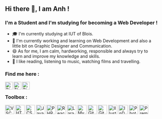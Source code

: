 ## Hi there 👋, I am Anh !

### I'm a Student and I'm studying for becoming a Web Developer !

- 🎓 I'm currently studying at IUT of Blois.
- 🔭 I'm currently working and learning on Web Development and also a little bit on Graphic Designer and Communication.
- 😄 As for me, I am calm, hardworking, responsible and always try to learn and improve my knowledge and skills.
- 🌱 I like reading, listening to music, watching films and travelling. 

### Find me here :

<!-- [<img align="left" alt="" width="22px" src="" />][website] -->
[<img align="left" alt="Thao Anh | Facebook" width="25px" src="https://cdn.jsdelivr.net/npm/simple-icons@v3/icons/facebook.svg" />][facebook]
[<img align="left" alt="Thao Anh | LinkedIn" width="25px" src="https://cdn.jsdelivr.net/npm/simple-icons@v3/icons/linkedin.svg" />][linkedin]
[<img align="left" alt="Thao Anh | Instagram" width="25px" src="https://cdn.jsdelivr.net/npm/simple-icons@v3/icons/instagram.svg" />][instagram]

<br />

### Toolbox :

<img src="https://cdn.worldvectorlogo.com/logos/visual-studio-code-1.svg" alt="VSCode Logo" width="30" height="30"/> <img src="https://cdn.worldvectorlogo.com/logos/html-1.svg" alt="HTML5 Logo" width="30" height="30"/> <img src="https://cdn.worldvectorlogo.com/logos/css-3.svg" alt="CSS3 Logo" width="30" height="30"/> <img src="https://cdn.worldvectorlogo.com/logos/logo-javascript.svg" alt="JavaScript Logo" width="30" height="30"/> <img src="https://cdn.worldvectorlogo.com/logos/php-1.svg" alt="PHP Logo" width="30" height="30"/> <img src="https://cdn.worldvectorlogo.com/logos/react-2.svg" alt="React Logo" width="30" height="30"/> <img src="https://cdn.worldvectorlogo.com/logos/laravel-2.svg" alt="Laravel Logo" width="30" height="30"/> <img src="https://cdn.worldvectorlogo.com/logos/mysql-6.svg" alt="MySQL Logo" width="30" height="30"/> <img src="https://cdn.worldvectorlogo.com/logos/git.svg" alt="Git Logo" width="30" height="30"/> <img src="https://cdn.worldvectorlogo.com/logos/github-icon-1.svg" alt="GitHub Logo" width="30" height="30"/> <img src="https://cdn.worldvectorlogo.com/logos/adobe-illustrator-cc-icon.svg" alt="Illustrator Logo" width="30" height="30"/> <img src="https://cdn.worldvectorlogo.com/logos/adobe-indesign-cc-icon.svg" alt="InDesign Logo" width="30" height="30"/> <img src="https://cdn.worldvectorlogo.com/logos/adobe-photoshop-2.svg" alt="Photoshop Logo" width="30" height="30"/> <img src="https://cdn.worldvectorlogo.com/logos/adobe-premiere-pro-cc-1430-vector-svg-.svg" alt="Premiere Logo" width="30" height="30"/>


<br />
<br />

[facebook]: https://www.facebook.com/anhaoanh.1609/
[linkedin]: https://www.linkedin.com/in/thi-thao-anh-vo/
[instagram]: https://www.instagram.com/_anhhthaoo_/


